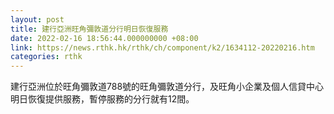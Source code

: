 ```yaml
---
layout: post
title: 建行亞洲旺角彌敦道分行明日恢復服務
date: 2022-02-16 18:56:44.000000000 +08:00
link: https://news.rthk.hk/rthk/ch/component/k2/1634112-20220216.htm
categories: rthk
---
```


建行亞洲位於旺角彌敦道788號的旺角彌敦道分行，及旺角小企業及個人信貸中心明日恢復提供服務，暫停服務的分行就有12間。
